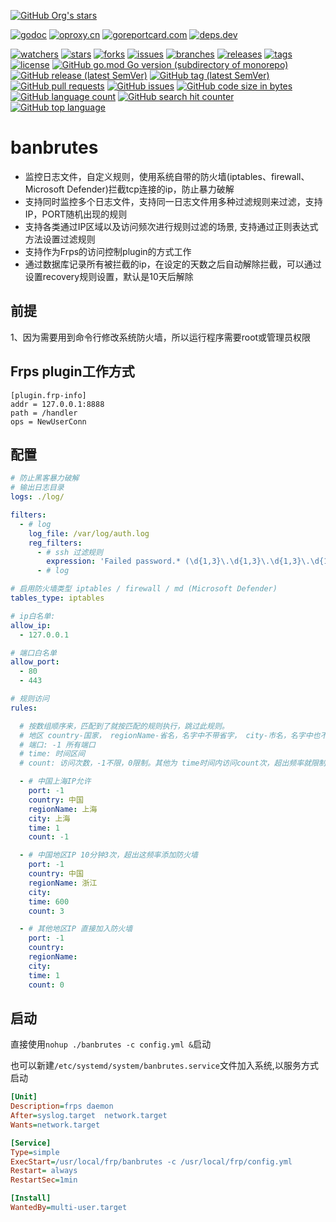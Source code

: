[comment]: <> (dtapps)
[![GitHub Org's stars](https://img.shields.io/github/stars/zngw)](https://github.com/zngw)

[comment]: <> (go)
[![godoc](https://pkg.go.dev/badge/github.com/arthur/banbrutes?status.svg)](https://pkg.go.dev/github.com/arthur/banbrutes)
[![oproxy.cn](https://goproxy.cn/stats/github.com/arthur/banbrutes/badges/download-count.svg)](https://goproxy.cn/stats/github.com/arthur/banbrutes)
[![goreportcard.com](https://goreportcard.com/badge/github.com/arthur/banbrutes)](https://goreportcard.com/report/github.com/arthur/banbrutes)
[![deps.dev](https://img.shields.io/badge/deps-go-red.svg)](https://deps.dev/go/github.com%2Fdtapps%2Fgo-ssh-tunnel)

[comment]: <> (github.com)
[![watchers](https://badgen.net/github/watchers/zngw/banbrutes)](https://github.com/arthur/banbrutes/watchers)
[![stars](https://badgen.net/github/stars/zngw/banbrutes)](https://github.com/arthur/banbrutes/stargazers)
[![forks](https://badgen.net/github/forks/zngw/banbrutes)](https://github.com/arthur/banbrutes/network/members)
[![issues](https://badgen.net/github/issues/zngw/banbrutes)](https://github.com/arthur/banbrutes/issues)
[![branches](https://badgen.net/github/branches/zngw/banbrutes)](https://github.com/arthur/banbrutes/branches)
[![releases](https://badgen.net/github/releases/zngw/banbrutes)](https://github.com/arthur/banbrutes/releases)
[![tags](https://badgen.net/github/tags/zngw/banbrutes)](https://github.com/arthur/banbrutes/tags)
[![license](https://badgen.net/github/license/zngw/banbrutes)](https://github.com/arthur/banbrutes/blob/master/LICENSE)
[![GitHub go.mod Go version (subdirectory of monorepo)](https://img.shields.io/github/go-mod/go-version/zngw/banbrutes)](https://github.com/arthur/banbrutes)
[![GitHub release (latest SemVer)](https://img.shields.io/github/v/release/zngw/banbrutes)](https://github.com/arthur/banbrutes/releases)
[![GitHub tag (latest SemVer)](https://img.shields.io/github/v/tag/zngw/banbrutes)](https://github.com/arthur/banbrutes/tags)
[![GitHub pull requests](https://img.shields.io/github/issues-pr/zngw/banbrutes)](https://github.com/arthur/banbrutes/pulls)
[![GitHub issues](https://img.shields.io/github/issues/zngw/banbrutes)](https://github.com/arthur/banbrutes/issues)
[![GitHub code size in bytes](https://img.shields.io/github/languages/code-size/zngw/banbrutes)](https://github.com/arthur/banbrutes)
[![GitHub language count](https://img.shields.io/github/languages/count/zngw/banbrutes)](https://github.com/arthur/banbrutes)
[![GitHub search hit counter](https://img.shields.io/github/search/zngw/banbrutes/go)](https://github.com/arthur/banbrutes)
[![GitHub top language](https://img.shields.io/github/languages/top/zngw/banbrutes)](https://github.com/arthur/banbrutes)

# banbrutes
* 监控日志文件，自定义规则，使用系统自带的防火墙(iptables、firewall、Microsoft Defender)拦截tcp连接的ip，防止暴力破解
* 支持同时监控多个日志文件，支持同一日志文件用多种过滤规则来过滤，支持IP，PORT随机出现的规则
* 支持各类通过IP区域以及访问频次进行规则过滤的场景, 支持通过正则表达式方法设置过滤规则
* 支持作为Frps的访问控制plugin的方式工作
* 通过数据库记录所有被拦截的ip，在设定的天数之后自动解除拦截，可以通过设置recovery规则设置，默认是10天后解除


## 前提
1、因为需要用到命令行修改系统防火墙，所以运行程序需要root或管理员权限


## Frps plugin工作方式
```
[plugin.frp-info]
addr = 127.0.0.1:8888
path = /handler
ops = NewUserConn
```


## 配置

```yaml
# 防止黑客暴力破解
# 输出日志目录
logs: ./log/

filters:
  - # log
    log_file: /var/log/auth.log
    reg_filters: 
      - # ssh 过滤规则
        expression: 'Failed password.* (\d{1,3}\.\d{1,3}\.\d{1,3}\.\d{1,3})\s+port\s+(\d+)'
      - # log

# 启用防火墙类型 iptables / firewall / md (Microsoft Defender)
tables_type: iptables

# ip白名单:
allow_ip:
  - 127.0.0.1

# 端口白名单
allow_port:
  - 80
  - 443

# 规则访问
rules:

  # 按数组顺序来，匹配到了就按匹配的规则执行，跳过此规则。
  # 地区 country-国家， regionName-省名，名字中不带省字， city-市名，名字中也不带市字
  # 端口: -1 所有端口
  # time: 时间区间
  # count: 访问次数，-1不限，0限制。其他为 time时间内访问count次，超出频率就限制

  - # 中国上海IP允许
    port: -1
    country: 中国
    regionName: 上海
    city: 上海
    time: 1
    count: -1

  - # 中国地区IP 10分钟3次，超出这频率添加防火墙
    port: -1
    country: 中国
    regionName: 浙江
    city:
    time: 600
    count: 3

  - # 其他地区IP 直接加入防火墙
    port: -1
    country:
    regionName:
    city:
    time: 1
    count: 0
```

## 启动
直接使用`nohup ./banbrutes -c config.yml &`启动

也可以新建`/etc/systemd/system/banbrutes.service`文件加入系统,以服务方式启动
```ini
[Unit]
Description=frps daemon
After=syslog.target  network.target
Wants=network.target

[Service]
Type=simple
ExecStart=/usr/local/frp/banbrutes -c /usr/local/frp/config.yml
Restart= always
RestartSec=1min

[Install]
WantedBy=multi-user.target

```

